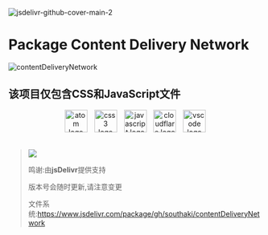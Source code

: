 ![jsdelivr-github-cover-main-2](https://user-images.githubusercontent.com/1834071/135251047-3193cede-1982-4429-a944-d4ecb73cab20.jpg)
# Package Content Delivery Network
![contentDeliveryNetwork](https://socialify.git.ci/SouthAki/contentDeliveryNetwork/image?description=1&descriptionEditable=%E6%9C%AC%E7%BB%84%E7%BB%87%E7%9A%84%E5%86%85%E5%AE%B9%E5%88%86%E5%8F%91%E7%BD%91%E7%BB%9C%E6%9E%B6%E6%9E%84%2C%E5%8C%85%E5%90%AB%E5%89%8D%E7%AB%AF%E5%B8%B8%E8%A7%81%E7%9A%84JS%E5%92%8CCSS%E7%9A%84%E6%96%87%E4%BB%B6&font=Source%20Code%20Pro&forks=1&issues=1&language=1&logo=https%3A%2F%2Fgithub.com%2Fxieleihan%2FQingluanSearch-AndroidDev%2Fraw%2Fmain%2Fpeacock_flat.png&name=1&owner=1&pattern=Floating%20Cogs&pulls=1&stargazers=1&theme=Light)


## 该项目仅包含CSS和JavaScript文件

<div align="center">
  <img src="https://fastly.jsdelivr.net/gh/devicons/devicon/icons/atom/atom-original.svg" height="45" alt="atom logo"  />
  <img width="6" />
  <img src="https://fastly.jsdelivr.net/gh/devicons/devicon/icons/css3/css3-original.svg" height="45" alt="css3 logo"  />
  <img width="6" />
  <img src="https://fastly.jsdelivr.net/gh/devicons/devicon/icons/javascript/javascript-original.svg" height="45" alt="javascript logo"  />
  <img width="6" />
  <img src="https://fastly.jsdelivr.net/gh/devicons/devicon/icons/cloudflare/cloudflare-original.svg" height="45" alt="cloudflare logo"  />
  <img width="6" />
  <img src="https://fastly.jsdelivr.net/gh/devicons/devicon/icons/vscode/vscode-original.svg" height="45" alt="vscode logo"  />
</div>
<br/>


> [![](https://data.jsdelivr.com/v1/package/gh/southaki/contentDeliveryNetwork/badge)](https://www.jsdelivr.com/package/gh/southaki/contentDeliveryNetwork)
>
> 鸣谢:由**jsDelivr**提供支持
>
> 版本号会随时更新,请注意变更
>
> 文件系统:https://www.jsdelivr.com/package/gh/southaki/contentDeliveryNetwork
